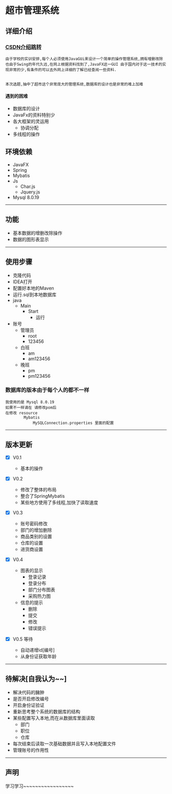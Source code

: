 # 超市管理系统
## 详细介绍
### [CSDN介绍跳转](https://blog.csdn.net/qq_43374880/article/details/107440302)
    由于学校的实训安排,每个人必须使用JavaGUi来设计一个简单的操作管理系统,拥有增删改除
    也由于Swing的年代久远,在网上根据资料找到了,JavaFX这一GUI 由于国内对于这一技术的实现非常的少,有条件的可以去外网上详细的了解已经查阅一些资料.


    本次选题,抽中了超市这个非常庞大的管理系统,数据库的设计也是非常的难上加难
#### 遇到的困难

- 数据库的设计
- JavaFx的资料特别少
- 各大框架的灵运用
    - 协调分配
- 多线程的操作


## 环境依赖
- JavaFX
- Spring
- Mybatis
- Js
  - Char.js
  - Jquery.js
- Mysql 8.0.19
 ----

## 功能
- 基本数据的增删改除操作
- 数据的图形表显示
---
## 使用步骤
-   克隆代码
- IDEA打开
- 配置好本地的Maven
- 运行.sql到本地数据库
- java
    - Main
        - Start
            - 运行
- 账号
    - 管理员 
      - root
      - 123456
    - 白班
      - am
      - am123456
    - 晚班
      - pm
      - pm123456


### 数据库的版本由于每个人的都不一样
    我使用的是 Mysql 8.0.19
    如果不一样请在 请修改pom后
    在修改 resource 
            Mybatis
                MySQLConnection.properties 里面的配置
---
## 版本更新
- [x] V0.1
  - 基本的操作


- [x] V0.2
    - 修改了整体的布局
    - 整合了SpringMybatis
    - 某些地方使用了多线程,加快了读取速度
  
- [x] V0.3
  - 账号密码修改
  -  部门的增加删除
  -  商品类别的设置
  -  仓库的设置
  -  进货商设置

- [x] V0.4
  - 图表的显示
    - 登录记录
    - 登录分布
    - 部门分布图表
    - 采购热力图
  - 信息的提示
    - 删除
    - 提交
    - 修改
    - 错误提示
  

- [x] V0.5 等待
  - 自动递增id[编号]
  - 从身份证获取年龄
---
## 待解决[自我认为~~]
-   解决代码的臃肿
-   是否开启修改编号
-   开启身份证验证
-   重新思考整个系统的数据库的结构
- 某些配置写入本地,而在从数据库里面读取
    - 部门
    - 职位
    - 仓库
- 每次结束后读取一次基础数据并且写入本地配置文件
- 管理账号的作用性
---

## 声明
学习学习~~~~~~~~~~~~~~~~~

    